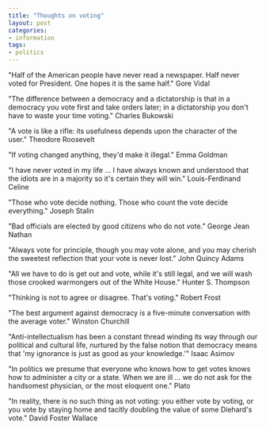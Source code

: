 ```yaml
---
title: "Thoughts on voting"
layout: post
categories:
- information
tags:
- politics
---
```


"Half of the American people have never read a newspaper. Half never voted for President. One hopes it is the same half."
Gore Vidal

"The difference between a democracy and a dictatorship is that in a democracy you vote first and take orders later; in a dictatorship you don't have to waste your time voting."
Charles Bukowski

"A vote is like a rifle: its usefulness depends upon the character of the user."
Theodore Roosevelt

"If voting changed anything, they'd make it illegal."
Emma Goldman

"I have never voted in my life ... I have always known and understood that the idiots are in a majority so it's certain they will win."
Louis-Ferdinand Celine

"Those who vote decide nothing. Those who count the vote decide everything."
Joseph Stalin

"Bad officials are elected by good citizens who do not vote."
George Jean Nathan

"Always vote for principle, though you may vote alone, and you may cherish the sweetest reflection that your vote is never lost."
John Quincy Adams

"All we have to do is get out and vote, while it's still legal, and we will wash those crooked warmongers out of the White House."
Hunter S. Thompson

"Thinking is not to agree or disagree. That's voting."
Robert Frost

"The best argument against democracy is a five-minute conversation with the average voter."
Winston Churchill

"Anti-intellectualism has been a constant thread winding its way through our political and cultural life, nurtured by the false notion that democracy means that 'my ignorance is just as good as your knowledge.'"
Isaac Asimov

"In politics we presume that everyone who knows how to get votes knows how to administer a city or a state. When we are ill ... we do not ask for the handsomest physician, or the most eloquent one."
Plato

"In reality, there is no such thing as not voting: you either vote by voting, or you vote by staying home and tacitly doubling the value of some Diehard's vote."
David Foster Wallace